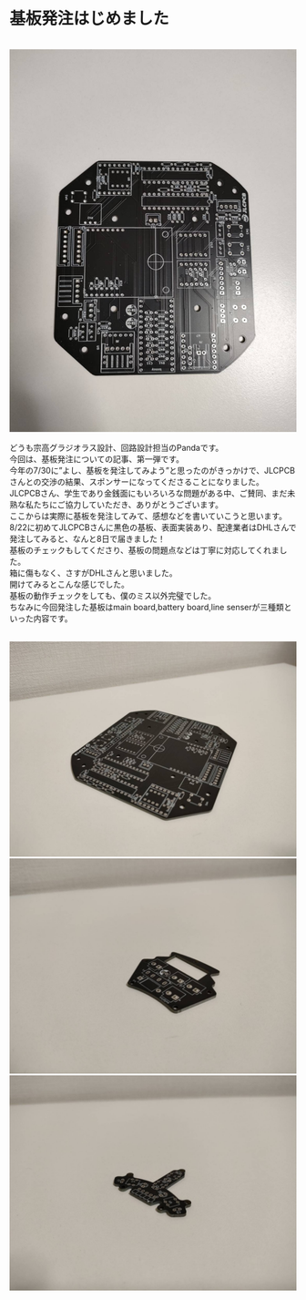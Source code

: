 # 基板発注はじめました
<br>
<img src="images/基板1.jpg" width="600px">
<br>

どうも宗高グラジオラス設計、回路設計担当のPandaです。<br>
今回は、基板発注についての記事、第一弾です。<br>
今年の7/30に”よし、基板を発注してみよう”と思ったのがきっかけで、JLCPCBさんとの交渉の結果、スポンサーになってくださることになりました。<br>
JLCPCBさん、学生であり金銭面にもいろいろな問題がある中、ご賛同、まだ未熟な私たちにご協力していただき、ありがとうございます。<br>
ここからは実際に基板を発注してみて、感想などを書いていこうと思います。<br>
8/22に初めてJLCPCBさんに黒色の基板、表面実装あり、配達業者はDHLさんで発注してみると、なんと8日で届きました！<br>
基板のチェックもしてくださり、基板の問題点などは丁寧に対応してくれました。<br>
箱に傷もなく、さすがDHLさんと思いました。<br>
開けてみるとこんな感じでした。<br>
基板の動作チェックをしても、僕のミス以外完璧でした。<br>
ちなみに今回発注した基板はmain board,battery board,line senserが三種類といった内容です。<br>

<br>
<img src="images/main.jpg">
<br>
<img src="images/battery.jpg">
<br>
<img src="images/line.jpg">
<br>